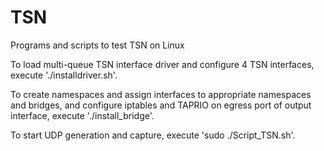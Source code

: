 # TSN
Programs and scripts to test TSN on Linux

To load multi-queue TSN interface driver and configure 4 TSN interfaces, execute './installdriver.sh'.

To create namespaces and assign interfaces to appropriate namespaces and bridges, and configure iptables and TAPRIO on egress port of output interface,
execute './install_bridge'.

To start UDP generation and capture, execute 'sudo ./Script_TSN.sh'.
